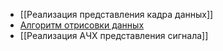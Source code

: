 - [[Реализация представления кадра данных]]
- [Алгоритм отрисовки данных]([[XYCanvas]])
- [[Реализация АЧХ представления сигнала]]